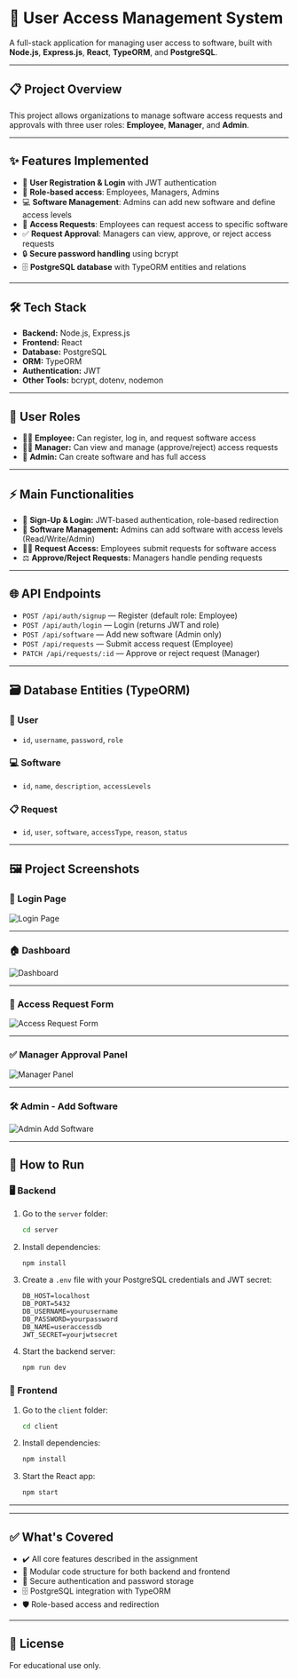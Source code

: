 # 🔐 User Access Management System

A full-stack application for managing user access to software, built with **Node.js**, **Express.js**, **React**, **TypeORM**, and **PostgreSQL**.

---

## 📋 Project Overview

This project allows organizations to manage software access requests and approvals with three user roles: **Employee**, **Manager**, and **Admin**.

---

## ✨ Features Implemented

- 🔑 **User Registration & Login** with JWT authentication  
- 👥 **Role-based access**: Employees, Managers, Admins  
- 💻 **Software Management**: Admins can add new software and define access levels  
- 📝 **Access Requests**: Employees can request access to specific software  
- ✅ **Request Approval**: Managers can view, approve, or reject access requests  
- 🔒 **Secure password handling** using bcrypt  
- 🗄️ **PostgreSQL database** with TypeORM entities and relations  

---

## 🛠️ Tech Stack

- **Backend:** Node.js, Express.js  
- **Frontend:** React  
- **Database:** PostgreSQL  
- **ORM:** TypeORM  
- **Authentication:** JWT  
- **Other Tools:** bcrypt, dotenv, nodemon  

---

## 👤 User Roles

- 👨‍💼 **Employee:** Can register, log in, and request software access  
- 👩‍💼 **Manager:** Can view and manage (approve/reject) access requests  
- 🔧 **Admin:** Can create software and has full access  

---

## ⚡ Main Functionalities

- 🚪 **Sign-Up & Login:** JWT-based authentication, role-based redirection  
- 📱 **Software Management:** Admins can add software with access levels (Read/Write/Admin)  
- 🙋‍♀️ **Request Access:** Employees submit requests for software access  
- ⚖️ **Approve/Reject Requests:** Managers handle pending requests  

---

## 🌐 API Endpoints

- `POST /api/auth/signup` — Register (default role: Employee)  
- `POST /api/auth/login` — Login (returns JWT and role)  
- `POST /api/software` — Add new software (Admin only)  
- `POST /api/requests` — Submit access request (Employee)  
- `PATCH /api/requests/:id` — Approve or reject request (Manager)  

---

## 🗃️ Database Entities (TypeORM)

### 👤 User
- `id`, `username`, `password`, `role`

### 💻 Software
- `id`, `name`, `description`, `accessLevels`

### 📋 Request
- `id`, `user`, `software`, `accessType`, `reason`, `status`

---

## 🖼️ Project Screenshots

### 🔐 Login Page
![Login Page]([./assets/screenshots/login.png](https://github.com/abhi-shek-86/user_access_management/blob/main/assets/Screenshot%202025-05-22%20110312.png))

---

### 🏠 Dashboard
![Dashboard](./assets/screenshots/dashboard.png)

---

### 📝 Access Request Form
![Access Request Form](./assets/screenshots/access-request.png)

---

### ✅ Manager Approval Panel
![Manager Panel](./assets/screenshots/manager-panel.png)

---

### 🛠️ Admin - Add Software
![Admin Add Software](./assets/screenshots/admin-add-software.png)

---

## 🚀 How to Run

### 🖥️ Backend

1. Go to the `server` folder:
    ```bash
    cd server
    ```
2. Install dependencies:
    ```bash
    npm install
    ```
3. Create a `.env` file with your PostgreSQL credentials and JWT secret:
    ```
    DB_HOST=localhost
    DB_PORT=5432
    DB_USERNAME=yourusername
    DB_PASSWORD=yourpassword
    DB_NAME=useraccessdb
    JWT_SECRET=yourjwtsecret
    ```
4. Start the backend server:
    ```bash
    npm run dev
    ```

### 🎨 Frontend

1. Go to the `client` folder:
    ```bash
    cd client
    ```
2. Install dependencies:
    ```bash
    npm install
    ```
3. Start the React app:
    ```bash
    npm start
    ```

---


---

## ✅ What's Covered

- ✔️ All core features described in the assignment  
- 🧩 Modular code structure for both backend and frontend  
- 🔐 Secure authentication and password storage  
- 🗄️ PostgreSQL integration with TypeORM  
- 🛡️ Role-based access and redirection  

---

## 📄 License

For educational use only.


